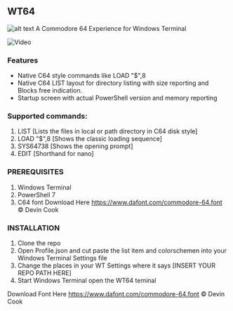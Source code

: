 ## WT64
![alt text](https://github.com/KillerFeature/WT64/raw/master/WT64_hero.png)
A Commodore 64 Experience for Windows Terminal

![Video](https://github.com/KillerFeature/WT64/raw/master/video.gif "Video")

### Features
- Native C64 style commands like LOAD "$",8
- Native C64 LIST layout for directory listing with size reporting and Blocks free indication.
- Startup screen with actual PowerShell version and memory reporting

### Supported commands:
1. LIST <path> [Lists the files in local or path directory in C64 disk style]
2. LOAD "$",8 [Shows the classic loading sequence]
3. SYS64738 [Shows the opening prompt]
4. EDIT <filename> [Shorthand for nano]

### PREREQUISITES
1. Windows Terminal
2. PowerShell 7
3. C64 font Download Here https://www.dafont.com/commodore-64.font © Devin Cook

### INSTALLATION
1. Clone the repo
2. Open Profile.json and cut paste the list item and colorschemen into your Windows Terminal Settings file
3. Change the places in your WT Settings where it says [INSERT YOUR REPO PATH HERE]
4. Start Windows Terminal open the WT64 teminal

Download Font Here
https://www.dafont.com/commodore-64.font © Devin Cook
